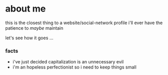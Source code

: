 # about me

this is the closest thing to a website/social-network profile i'll ever have the patience to *maybe* maintain

let's see how it goes ...

### facts
 - i've just decided capitalization is an unnecessary evil
 - i'm an hopeless perfectionist so i need to keep things small

